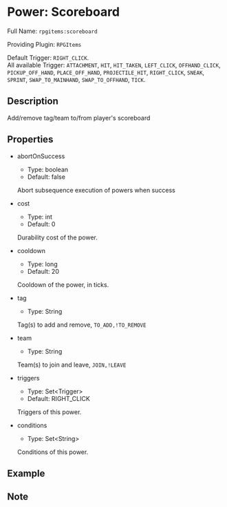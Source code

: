 # Power: Scoreboard

<!-- This file is generated ingame by `/rpgitem gen-wiki`. -->
<!-- Please only edit between "beginCustomXXXX" and "endCustomXXXX".  -->
<!-- If you want to edit description of this power or property, -->
<!-- please edit corresponding section in "resources/lang/en_US.yml" -->

Full Name: `rpgitems:scoreboard`

Providing Plugin: `RPGItems`

Default Trigger: `RIGHT_CLICK`.  
All available Trigger: `ATTACHMENT`, `HIT`, `HIT_TAKEN`, `LEFT_CLICK`, `OFFHAND_CLICK`, `PICKUP_OFF_HAND`, `PLACE_OFF_HAND`, `PROJECTILE_HIT`, `RIGHT_CLICK`, `SNEAK`, `SPRINT`, `SWAP_TO_MAINHAND`, `SWAP_TO_OFFHAND`, `TICK`.

<!-- beginCustomHeader -->
<!-- endCustomHeader -->

## Description

Add/remove tag/team to/from player's scoreboard
<!-- beginCustomDescription -->
<!-- endCustomDescription -->

## Properties

* abortOnSuccess

  * Type: boolean
  * Default: false

  Abort subsequence execution of powers when success

* cost

  * Type: int
  * Default: 0

  Durability cost of the power.

* cooldown

  * Type: long
  * Default: 20

  Cooldown of the power, in ticks.

* tag

  * Type: String

  Tag(s) to add and remove, `TO_ADD,!TO_REMOVE`

* team

  * Type: String

  Team(s) to join and leave, `JOIN,!LEAVE`

* triggers

  * Type: Set&lt;Trigger&gt;
  * Default: RIGHT_CLICK

  Triggers of this power.

* conditions

  * Type: Set&lt;String&gt;

  Conditions of this power.

<!-- beginCustomProperties -->
<!-- endCustomProperties -->

## Example

<!-- beginCustomExample -->
<!-- endCustomExample -->

## Note

<!-- beginCustomNote -->
<!-- endCustomNote -->